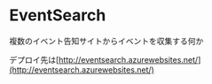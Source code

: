 EventSearch
===========

複数のイベント告知サイトからイベントを収集する何か

デプロイ先は[http://eventsearch.azurewebsites.net/](http://eventsearch.azurewebsites.net/)
